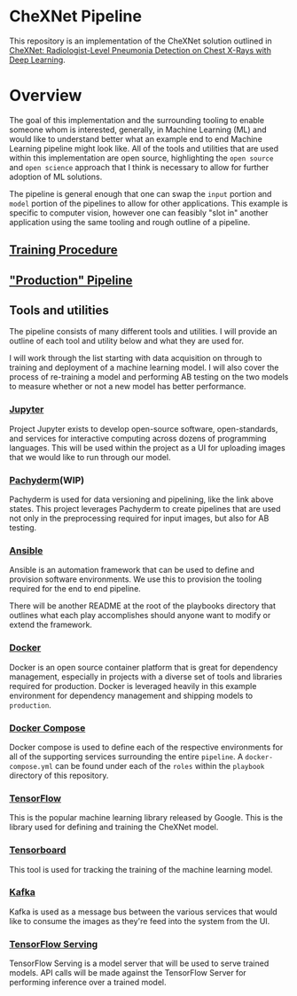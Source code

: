 # CheXNet Pipeline

This repository is an implementation of the CheXNet solution outlined in [CheXNet: Radiologist-Level Pneumonia Detection on Chest X-Rays with Deep Learning](http://arxiv.org/abs/1711.05225).

# Overview

The goal of this implementation and the surrounding tooling to enable someone whom is interested, generally, in Machine Learning (ML) and would like to understand
better what an example end to end Machine Learning pipeline might look like. All of the tools and utilities that are used within this implementation
are open source, highlighting the `open source` and `open science` approach that I think is necessary to allow for further adoption of ML solutions.

The pipeline is general enough that one can swap the `input` portion and `model` portion of the pipelines to allow for other applications. This example is
specific to computer vision, however one can feasibly "slot in" another application using the same tooling and rough outline of a pipeline.

## [Training Procedure](https://github.com/edhenry/chexnet/blob/master/TRAIN.md)

## ["Production" Pipeline]()

## Tools and utilities

The pipeline consists of many different tools and utilities. I will provide an outline of each tool and utility below and what they are used for.

I will work through the list starting with data acquisition on through to training and deployment of a machine learning model. I will also cover the
process of re-training a model and performing AB testing on the two models to measure whether or not a new model has better performance.

### [Jupyter](https://jupyter.org/)

Project Jupyter exists to develop open-source software, open-standards, and services for interactive computing across dozens of programming languages. This will be used within the project as a UI for uploading images that we would like to run through our model.

### [Pachyderm](http://www.pachyderm.io/open_source.html)(WIP)

Pachyderm is used for data versioning and pipelining, like the link above states. This project leverages Pachyderm to create pipelines that are used not only in the preprocessing required for input images, but also for AB testing.

### [Ansible](https://www.ansible.com/overview/how-ansible-works)

Ansible is an automation framework that can be used to define and provision software environments. We use this to provision the tooling required for the end to end pipeline.

There will be another README at the root of the playbooks directory that outlines what each play accomplishes should anyone want to modify or extend the framework.

### [Docker](https://www.docker.com/why-docker)

Docker is an open source container platform that is great for dependency management, especially in projects with a diverse set of tools and libraries required for production. Docker is leveraged heavily in this example
environment for dependency management and shipping models to `production`.

### [Docker Compose](https://docs.docker.com/compose/overview/)

Docker compose is used to define each of the respective environments for all of the supporting services surrounding the entire `pipeline`. A `docker-compose.yml` can be found under each of the `roles` within the `playbook` directory of this repository.

### [TensorFlow](https://github.com/tensorflow/tensorflow)

This is the popular machine learning library released by Google. This is the library used for defining and training the CheXNet model. 

### [Tensorboard](https://www.tensorflow.org/guide/summaries_and_tensorboard)

This tool is used for tracking the training of the machine learning model.

### [Kafka](https://www.confluent.io/what-is-apache-kafka/)

Kafka is used as a message bus between the various services that would like to consume the images as they're feed into the system from the UI.

### [TensorFlow Serving](https://www.tensorflow.org/serving/)

TensorFlow Serving is a model server that will be used to serve trained models. API calls will be made against the TensorFlow Server for performing inference over a trained model.